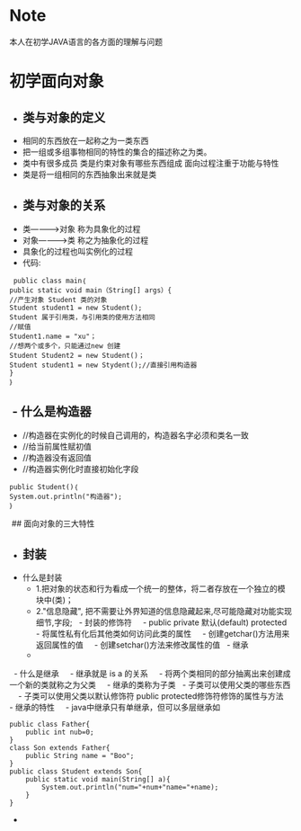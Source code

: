 # Note
本人在初学JAVA语言的各方面的理解与问题
# 初学面向对象
- 类与对象的定义
  - 
 - 相同的东西放在一起称之为一类东西
 - 把一组或多组事物相同的特性的集合的描述称之为类。
 - 类中有很多成员
    类是约束对象有哪些东西组成
    面向过程注重于功能与特性
 - 类是将一组相同的东西抽象出来就是类
 - 类与对象的关系
   - 
 - 类————>对象   称为具象化的过程
 - 对象————>类   称之为抽象化的过程
 - 具象化的过程也叫实例化的过程
 - 代码:
```
 public class main｛
public static void main（String[] args）{
//产生对象 Student 类的对象
Student student1 = new Student();
Student 属于引用类，与引用类的使用方法相同
//赋值
Student1.name = "xu"；
//想两个或多个，只能通过new 创建
Student Student2 = new Student()；
Student student1 = new Stydent();//直接引用构造器
}
｝
```
  - 什么是构造器
   -
  - //构造器在实例化的时候自己调用的，构造器名字必须和类名一致
  - //给当前属性赋初值
  - //构造器没有返回值
  - //构造器实例化时直接初始化字段
```
public Student()｛
System.out.println("构造器");
｝
```
  ## 面向对象的三大特性
   - 封装
     - 
   - 什么是封装
     - 1.把对象的状态和行为看成一个统一的整体，将二者存放在一个独立的模块中(类)；
     - 2."信息隐藏", 把不需要让外界知道的信息隐藏起来,尽可能隐藏对功能实现细节,字段;
   - 封装的修饰符
     - public private 默认(default) protected
   - 将属性私有化后其他类如何访问此类的属性
     - 创建getchar()方法用来返回属性的值
     - 创建setchar()方法来修改属性的值
   - 继承
     - 
   - 什么是继承
     - 继承就是 is a 的关系 
     - 将两个类相同的部分抽离出来创建成一个新的类就称之为父类
     - 继承的类称为子类
   - 子类可以使用父类的哪些东西
     - 子类可以使用父类以默认修饰符 public protected修饰符修饰的属性与方法
   - 继承的特性
     - java中继承只有单继承，但可以多层继承如
```
public class Father{
    public int nub=0;
}
class Son extends Father{
    public String name = "Boo";
}
public class Student extends Son{
    public static void main(String[] a){
        System.out.println("num="+num+"name="+name);
    }
}
```
  - 
  
